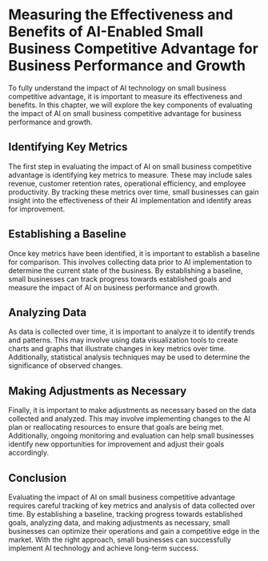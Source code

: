 Measuring the Effectiveness and Benefits of AI-Enabled Small Business Competitive Advantage for Business Performance and Growth
===============================================================================================================================================================================================================

To fully understand the impact of AI technology on small business competitive advantage, it is important to measure its effectiveness and benefits. In this chapter, we will explore the key components of evaluating the impact of AI on small business competitive advantage for business performance and growth.

Identifying Key Metrics
-----------------------

The first step in evaluating the impact of AI on small business competitive advantage is identifying key metrics to measure. These may include sales revenue, customer retention rates, operational efficiency, and employee productivity. By tracking these metrics over time, small businesses can gain insight into the effectiveness of their AI implementation and identify areas for improvement.

Establishing a Baseline
-----------------------

Once key metrics have been identified, it is important to establish a baseline for comparison. This involves collecting data prior to AI implementation to determine the current state of the business. By establishing a baseline, small businesses can track progress towards established goals and measure the impact of AI on business performance and growth.

Analyzing Data
--------------

As data is collected over time, it is important to analyze it to identify trends and patterns. This may involve using data visualization tools to create charts and graphs that illustrate changes in key metrics over time. Additionally, statistical analysis techniques may be used to determine the significance of observed changes.

Making Adjustments as Necessary
-------------------------------

Finally, it is important to make adjustments as necessary based on the data collected and analyzed. This may involve implementing changes to the AI plan or reallocating resources to ensure that goals are being met. Additionally, ongoing monitoring and evaluation can help small businesses identify new opportunities for improvement and adjust their goals accordingly.

Conclusion
----------

Evaluating the impact of AI on small business competitive advantage requires careful tracking of key metrics and analysis of data collected over time. By establishing a baseline, tracking progress towards established goals, analyzing data, and making adjustments as necessary, small businesses can optimize their operations and gain a competitive edge in the market. With the right approach, small businesses can successfully implement AI technology and achieve long-term success.
